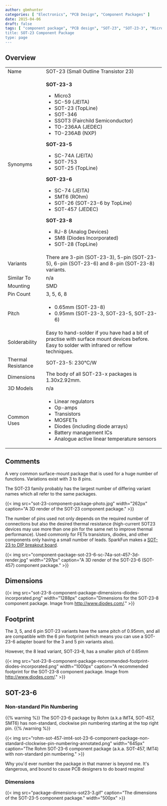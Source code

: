 ```yaml
---
author: gbmhunter
categories: [ "Electronics", "PCB Design", "Component Packages" ]
date: 2015-04-06
draft: false
tags: [ "component package", "PCB design", "SOT-23", "SOT-23-3", "Micro3", "SC-59", "SOT-346", "SSOT3", "SOT-753", SOT-457", "SC-74A" ]
title: SOT-23 Component Package
type: page
---
```


## Overview

<table>
<tbody>
<tr >
<td >Name</td>
<td >SOT-23 (Small Outline Transistor 23)</td>
</tr>
<tr >
<td >Synonyms</td>
<td >
<p><strong>SOT-23-3</strong></p>

<ul>
<li>Micro3</li>
<li>SC-59 (JEITA)</li>
<li>SOT-23 (TopLine)</li>
<li>SOT-346</li>
<li>SSOT3 (Fairchild Semiconductor)</li>
<li>TO-236AA (JEDEC)</li>
<li>TO-236AB (NXP)</li>
</ul>

<p><strong>SOT-23-5</strong></p>

<ul>
<li>SC-74A (JEITA)</li>
<li>SOT-753</li>
<li>SOT-25 (TopLine)</li>
</ul>

<p><strong>SOT-23-6</strong></p>

<ul>
<li>SC-74 (JEITA)</li>
<li>SMT6 (ROhm)</li>
<li>SOT-26 (SOT-23-6 by TopLine)</li>
<li>SOT-457 (JEDEC)</li>
</ul>

<p><strong>SOT-23-8</strong></p>

<ul>
<li>RJ-8 (Analog Devices)</li>
<li>SM8 (Diodes Incorporated)</li>
<li>SOT-28 (TopLine)</li>
</ul>
</td></tr><tr >
<td >Variants
</td>
<td >There are 3-pin (SOT-23-3), 5-pin (SOT-23-5), 6-pin (SOT-23-6) and 8-pin (SOT-23-8) variants.
</td></tr><tr >
<td >Similar To
</td>
<td >n/a
</td></tr><tr >
<td >Mounting
</td>
<td >SMD
</td></tr><tr >
<td >Pin Count
</td>
<td >3, 5, 6, 8
</td></tr><tr >
<td >Pitch
</td>
<td >
<ul>
<li>0.65mm (SOT-23-8)</li>

<li>0.95mm (SOT-23-3, SOT-23-5, SOT-23-6)</li>
</ul>
</td></tr><tr >
<td >Solderability
</td>
<td >Easy to hand-solder if you have had a bit of practise with surface mount devices before. Easy to solder with infrared or reflow techniques.
</td></tr><tr >
<td >Thermal Resistance
</td>
<td >SOT-23-5: 230°C/W
</td></tr><tr >
<td >Dimensions
</td>
<td >The body of all SOT-23-x packages is 1.30x2.92mm.
</td></tr><tr >
<td >3D Models
</td>
<td >n/a
</td></tr><tr >
<td >Common Uses
</td>
<td >
<ul>
<li>Linear regulators</li>
<li>Op-amps</li>
<li>Transistors</li>
<li>MOSFETs</li>
<li>Diodes (including diode arrays)</li>
<li>Battery management ICs</li>
<li>Analogue active linear temperature sensors</li>
</ul>
</td></tr></tbody></table>

## Comments

A very common surface-mount package that is used for a huge number of functions. Variations exist with 3 to 8 pins.

The SOT-23 family probably has the largest number of differing variant names which all refer to the same packages.

{{< img src="sot-23-component-package-photo.jpg" width="262px" caption="A 3D render of the SOT-23 component package."  >}}

The number of pins used not only depends on the required number of connections but also the desired thermal resistance (high-current SOT23 devices may use more than one pin for the same net to improve thermal performance). Used commonly for FETs transistors, diodes, and other components only having a small number of leads. SparkFun makes a [SOT-23 to DIP breakout board](http://www.sparkfun.com/products/717).

{{< img src="component-package-sot-23-6-sc-74a-sot-457-3d-render.jpg" width="297px" caption="A 3D render of the SOT-23-6 (SOT-457) component package."  >}}

## Dimensions

{{< img src="sot-23-8-component-package-dimensions-diodes-incorporated.png" width="1288px" caption="Dimensions for the SOT-23-8 component package. Image from http://www.diodes.com/."  >}}

## Footprint

The 3, 5, and 6 pin SOT-23 variants have the same pitch of 0.95mm, and all are compatible with the 6 pin footprint (which means you can use a SOT-23-6 adapter board for the 3 and 5 pin variants also).

However, the 8 lead variant, SOT-23-8, has a smaller pitch of 0.65mm

{{< img src="sot-23-8-component-package-recommended-footprint-diodes-incorporated.png" width="1000px" caption="A recommended footprint for the SOT-23-8 component package. Image from http://www.diodes.com/."  >}}

## SOT-23-6

### Non-standard Pin Numbering

{{% warning %}}
The SOT-23-6 package by Rohm (a.k.a IMT4, SOT-457, SMT6) has non-standard, clockwise pin numbering starting at the top right pin.
{{% /warning %}}

{{< img src="rohm-sot-457-imt4-sot-23-6-component-package-non-standard-clockwise-pin-numbering-annotated.png" width="645px" caption="The Rohm SOT-23-6 component package (a.k.a. SOT-457, IMT4) with non-standard pin numbering."  >}}

Why you'd ever number the package in that manner is beyond me. It's dangerous, and bound to cause PCB designers to do board respins!

### Dimensions

{{< img src="package-dimensions-sot23-3.gif" caption="The dimensions of the SOT-23-5 component package."  width="500px" >}}
